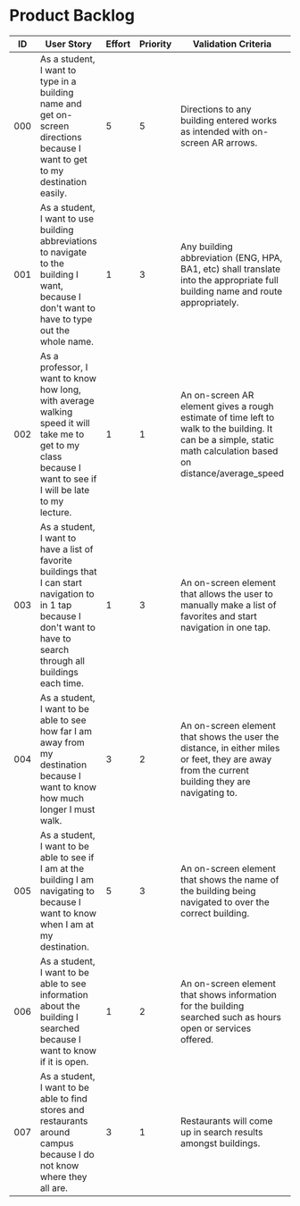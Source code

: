 # Product Backlog

| ID | User Story | Effort | Priority | Validation Criteria | Status |
|----|------------|--------|----------|---------------------|--------|
| 000 | As a student, I want to type in a building name and get on-screen directions because I want to get to my destination easily. | 5 | 5 | Directions to any building entered works as intended with on-screen AR arrows. | NOT STARTED |
| 001 | As a student, I want to use building abbreviations to navigate to the building I want, because I don't want to have to type out the whole name. | 1 | 3 | Any building abbreviation (ENG, HPA, BA1, etc) shall translate into the appropriate full building name and route appropriately. | NOT STARTED |
| 002 | As a professor, I want to know how long, with average walking speed it will take me to get to my class because I want to see if I will be late to my lecture. | 1 | 1 | An on-screen AR element gives a rough estimate of time left to walk to the building. It can be a simple, static math calculation based on distance/average_speed | NOT STARTED |
| 003 | As a student, I want to have a list of favorite buildings that I can start navigation to in 1 tap because I don't want to have to search through all buildings each time. | 1 | 3 | An on-screen element that allows the user to manually make a list of favorites and start navigation in one tap. | NOT STARTED |
| 004 | As a student, I want to be able to see how far I am away from my destination because I want to know how much longer I must walk. | 3 | 2 | An on-screen element that shows the user the distance, in either miles or feet, they are away from the current building they are navigating to. | NOT STARTED |
| 005 | As a student, I want to be able to see if I am at the building I am navigating to because I want to know when I am at my destination. | 5 | 3 | An on-screen element that shows the name of the building being navigated to over the correct building. | NOT STARTED |
| 006 | As a student, I want to be able to see information about the building I searched because I want to know if it is open. | 1 | 2 | An on-screen element that shows information for the building searched such as hours open or services offered. | NOT STARTED |
| 007 | As a student, I want to be able to find stores and restaurants around campus because I do not know where they all are. | 3 | 1 | Restaurants will come up in search results amongst buildings. | NOT STARTED|
